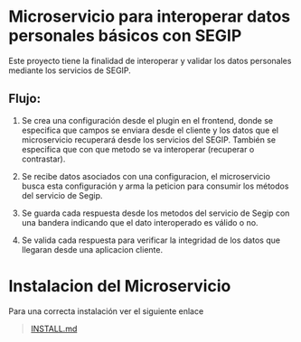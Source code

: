 # Microservicio para interoperar datos personales básicos con SEGIP

Este proyecto tiene la finalidad de interoperar y validar los datos personales mediante los servicios de SEGIP.


## Flujo:

1. Se crea una configuración desde el plugin en el frontend, donde se especifica que campos se enviara desde el cliente y los datos que el microservicio recuperará desde los servicios del SEGIP. También se especifica que con que metodo se va interoperar (recuperar o contrastar).

2. Se recibe datos asociados con una configuracion, el microservicio busca esta configuración y arma la peticion  para consumir los métodos del servicio de Segip.

3. Se guarda cada respuesta desde los metodos del servicio de Segip con una bandera indicando que el dato interoperado es válido o no.

4. Se valida cada respuesta para verificar la integridad de los datos que llegaran desde una aplicacion cliente.

# Instalacion del Microservicio
Para una correcta instalación ver el siguiente enlace
> [INSTALL.md](INSTALL.md)
